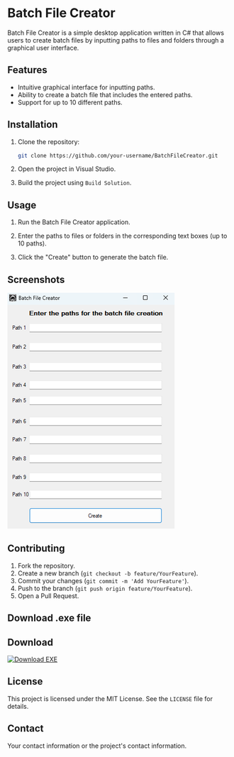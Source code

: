 # Batch File Creator

Batch File Creator is a simple desktop application written in C# that allows users to create batch files by inputting paths to files and folders through a graphical user interface.

## Features

- Intuitive graphical interface for inputting paths.
- Ability to create a batch file that includes the entered paths.
- Support for up to 10 different paths.

## Installation

1. Clone the repository:
    ```sh
    git clone https://github.com/your-username/BatchFileCreator.git
    ```

2. Open the project in Visual Studio.

3. Build the project using `Build Solution`.

## Usage

1. Run the Batch File Creator application.

2. Enter the paths to files or folders in the corresponding text boxes (up to 10 paths).

3. Click the "Create" button to generate the batch file.

## Screenshots

![Application Screenshot](https://github.com/neomitt/launchbat/blob/main/screen.png)

## Contributing

1. Fork the repository.
2. Create a new branch (`git checkout -b feature/YourFeature`).
3. Commit your changes (`git commit -m 'Add YourFeature'`).
4. Push to the branch (`git push origin feature/YourFeature`).
5. Open a Pull Request.

## Download .exe file

## Download

[![Download EXE](https://img.shields.io/badge/Download-EXE-brightgreen)](https://github.com/neomitt/launchbat/releases/download/v1.0/BatchFileCreator.exe)



## License

This project is licensed under the MIT License. See the `LICENSE` file for details.

## Contact

Your contact information or the project's contact information.
